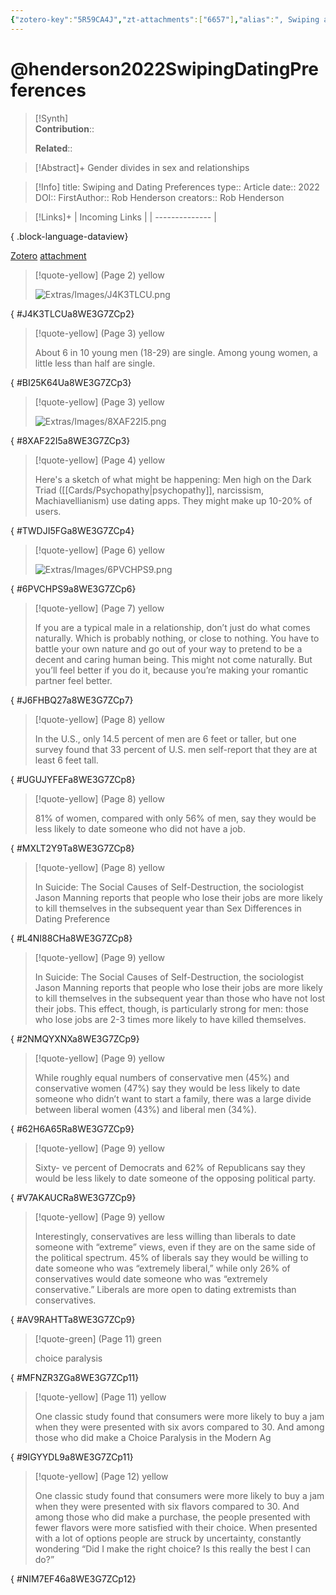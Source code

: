 ```yaml
---
{"zotero-key":"5R59CA4J","zt-attachments":["6657"],"alias":", Swiping and Dating Preferences","keywords":[],"FirstAuthor":"[[ Rob Henderson]]","tags":["source/article"],"dg-publish":true,"permalink":"/sources/articles/henderson2022-swiping-dating-preferences/","dgPassFrontmatter":true}
---
```


# @henderson2022SwipingDatingPreferences

>[!Synth]  
>**Contribution**::  
>  
>**Related**:: 
>  

> [!Abstract]+
> Gender divides in sex and relationships

> [!Info]
> title: Swiping and Dating Preferences
> type:: Article 
> date:: 2022
> DOI:: 
> FirstAuthor:: Rob Henderson
> creators:: Rob Henderson

> [!Links]+
>  | Incoming Links |
> | -------------- |
> 
{ .block-language-dataview}


[Zotero](zotero://select/library/items/5R59CA4J) [attachment](<file:///Users/nathanmaxwell/Zotero/storage/8WE3G7ZC/Henderson_2022_Swiping%20and%20Dating%20Preferences.pdf>)

> [!quote-yellow] (Page 2) yellow
> 
> ![Extras/Images/J4K3TLCU.png](/img/user/Extras/Images/J4K3TLCU.png)
>
{ #J4K3TLCUa8WE3G7ZCp2}


> [!quote-yellow] (Page 3) yellow
> 
> About 6 in 10 young men (18-29) are single. Among young women, a little less than half are single.
>
{ #BI25K64Ua8WE3G7ZCp3}


> [!quote-yellow] (Page 3) yellow
> 
> ![Extras/Images/8XAF22I5.png](/img/user/Extras/Images/8XAF22I5.png)
>
{ #8XAF22I5a8WE3G7ZCp3}


> [!quote-yellow] (Page 4) yellow
> 
> Here's a sketch of what might be happening: Men high on the Dark Triad ([[Cards/Psychopathy\|psychopathy]], narcissism, Machiavellianism) use dating apps. They might make up 10-20% of users.
>
{ #TWDJI5FGa8WE3G7ZCp4}


> [!quote-yellow] (Page 6) yellow
> 
> ![Extras/Images/6PVCHPS9.png](/img/user/Extras/Images/6PVCHPS9.png)
>
{ #6PVCHPS9a8WE3G7ZCp6}


> [!quote-yellow] (Page 7) yellow
> 
> If you are a typical male in a relationship, don’t just do what comes naturally. Which is probably nothing, or close to nothing. You have to battle your own nature and go out of your way to pretend to be a decent and caring human being. This might not come naturally. But you’ll feel better if you do it, because you’re making your romantic partner feel better.
>
{ #J6FHBQ27a8WE3G7ZCp7}


> [!quote-yellow] (Page 8) yellow
> 
> In the U.S., only 14.5 percent of men are 6 feet or taller, but one survey found that 33 percent of U.S. men self-report that they are at least 6 feet tall.
>
{ #UGUJYFEFa8WE3G7ZCp8}


> [!quote-yellow] (Page 8) yellow
> 
> 81% of women, compared with only 56% of men, say they would be less likely to date someone who did not have a job.
>
{ #MXLT2Y9Ta8WE3G7ZCp8}


> [!quote-yellow] (Page 8) yellow
> 
> In Suicide: The Social Causes of Self-Destruction, the sociologist Jason Manning reports that people who lose their jobs are more likely to kill themselves in the subsequent year than Sex Differences in Dating Preference
>
{ #L4NI88CHa8WE3G7ZCp8}


> [!quote-yellow] (Page 9) yellow
> 
> In Suicide: The Social Causes of Self-Destruction, the sociologist Jason Manning reports that people who lose their jobs are more likely to kill themselves in the subsequent year than those who have not lost their jobs. This effect, though, is particularly strong for men: those who lose jobs are 2-3 times more likely to have killed themselves.
>
{ #2NMQYXNXa8WE3G7ZCp9}


> [!quote-yellow] (Page 9) yellow
> 
> While roughly equal numbers of conservative men (45%) and conservative women (47%) say they would be less likely to date someone who didn’t want to start a family, there was a large divide between liberal women (43%) and liberal men (34%).
>
{ #62H6A65Ra8WE3G7ZCp9}


> [!quote-yellow] (Page 9) yellow
> 
> Sixty- ve percent of Democrats and 62% of Republicans say they would be less likely to date someone of the opposing political party.
>
{ #V7AKAUCRa8WE3G7ZCp9}


> [!quote-yellow] (Page 9) yellow
> 
> Interestingly, conservatives are less willing than liberals to date someone with “extreme” views, even if they are on the same side of the political spectrum. 45% of liberals say they would be willing to date someone who was “extremely liberal,” while only 26% of conservatives would date someone who was “extremely conservative.” Liberals are more open to dating extremists than conservatives.
>
{ #AV9RAHTTa8WE3G7ZCp9}


> [!quote-green] (Page 11) green
> 
> choice paralysis
>
{ #MFNZR3ZGa8WE3G7ZCp11}


> [!quote-yellow] (Page 11) yellow
> 
> One classic study found that consumers were more likely to buy a jam when they were presented with six avors compared to 30. And among those who did make a Choice Paralysis in the Modern Ag
>
{ #9IGYYDL9a8WE3G7ZCp11}


> [!quote-yellow] (Page 12) yellow
> 
> One classic study found that consumers were more likely to buy a jam when they were presented with six flavors compared to 30. And among those who did make a purchase, the people presented with fewer flavors were more satisfied with their choice. When presented with a lot of options people are struck by uncertainty, constantly wondering “Did I make the right choice? Is this really the best I can do?”
>
{ #NIM7EF46a8WE3G7ZCp12}


